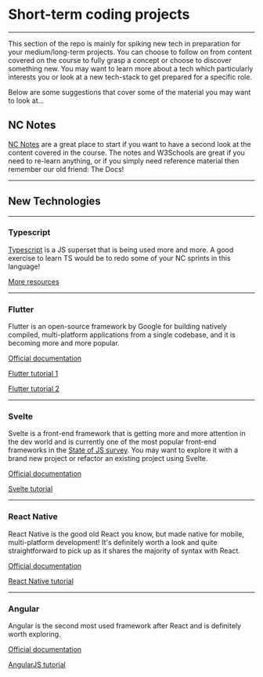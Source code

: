 # Short-term coding projects
---

This section of the repo is mainly for spiking new tech in preparation for your medium/long-term projects. You can choose to follow on from content covered on the course to fully grasp a concept or choose to discover something new. You may want to learn more about a tech which particularly interests you or look at a new tech-stack to get prepared for a specific role.

Below are some suggestions that cover some of the material you may want to look at...

## **NC Notes**

[NC Notes](https://notes.northcoders.com/courses) are a great place to start if you want to have a second look at the content covered in the course. The notes and W3Schools are great if you need to re-learn anything, or if you simply need reference material then remember our old friend: The Docs!

---

## **New Technologies**

---

### **Typescript**

[Typescript](https://www.typescriptlang.org/) is a JS superset that is being used more and more. A good exercise to learn TS would be to redo some of your NC sprints in this language!

[More resources](https://www.typescripttutorial.net/) 

---

### **Flutter**

Flutter is an open-source framework by Google for building natively compiled, multi-platform applications from a single codebase, and it is becoming more and more popular.

[Official documentation](https://flutter.dev/) 

[Flutter tutorial 1](https://www.tutorialspoint.com/flutter/index.htm) 

[Flutter tutorial 2](https://www.raywenderlich.com/24499516-getting-started-with-flutter)

---

### **Svelte**

Svelte is a front-end framework that is getting more and more attention in the dev world and is currently one of the most popular front-end frameworks in the [State of JS survey](https://2021.stateofjs.com/en-US/libraries/front-end-frameworks/). You may want to explore it with a brand new project or refactor an existing project using Svelte.

[Official documentation](https://svelte.dev/)

[Svelte tutorial](https://www.freecodecamp.org/news/the-svelte-handbook/)

---

### **React Native**

React Native is the good old React you know, but made native for mobile, multi-platform development! It's definitely worth a look and quite straightforward to pick up as it shares the majority of syntax with React.

[Official documentation](https://reactnative.dev/)

[React Native tutorial](https://www.codecademy.com/learn/learn-react-native)

---

### **Angular**

Angular is the second most used framework after React and is definitely worth exploring. 

[Official documentation](https://angular.io/)

[AngularJS tutorial](https://www.w3schools.com/angular/)
